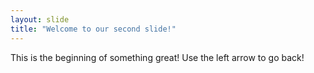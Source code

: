 ```yaml
---
layout: slide
title: "Welcome to our second slide!"
---
```

This is the beginning of something great!
Use the left arrow to go back!
